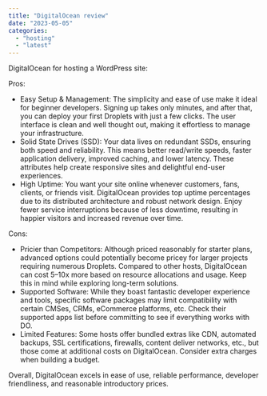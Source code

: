 ```yaml
---
title: "DigitalOcean review"
date: "2023-05-05"
categories: 
  - "hosting"
  - "latest"
---
```


DigitalOcean for hosting a WordPress site:

Pros:

- Easy Setup & Management: The simplicity and ease of use make it ideal for beginner developers. Signing up takes only minutes, and after that, you can deploy your first Droplets with just a few clicks. The user interface is clean and well thought out, making it effortless to manage your infrastructure.
- Solid State Drives (SSD): Your data lives on redundant SSDs, ensuring both speed and reliability. This means better read/write speeds, faster application delivery, improved caching, and lower latency. These attributes help create responsive sites and delightful end-user experiences.
- High Uptime: You want your site online whenever customers, fans, clients, or friends visit. DigitalOcean provides top uptime percentages due to its distributed architecture and robust network design. Enjoy fewer service interruptions because of less downtime, resulting in happier visitors and increased revenue over time.

Cons:

- Pricier than Competitors: Although priced reasonably for starter plans, advanced options could potentially become pricey for larger projects requiring numerous Droplets. Compared to other hosts, DigitalOcean can cost 5–10x more based on resource allocations and usage. Keep this in mind while exploring long-term solutions.
- Supported Software: While they boast fantastic developer experience and tools, specific software packages may limit compatibility with certain CMSes, CRMs, eCommerce platforms, etc. Check their supported apps list before committing to see if everything works with DO.
- Limited Features: Some hosts offer bundled extras like CDN, automated backups, SSL certifications, firewalls, content deliver networks, etc., but those come at additional costs on DigitalOcean. Consider extra charges when building a budget.

Overall, DigitalOcean excels in ease of use, reliable performance, developer friendliness, and reasonable introductory prices.
